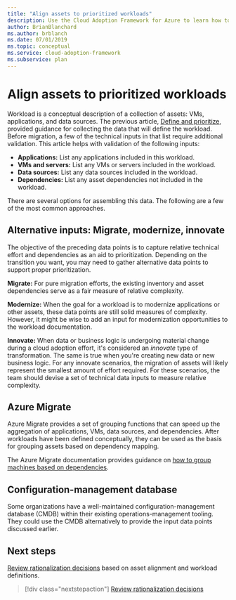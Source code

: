 ```yaml
---
title: "Align assets to prioritized workloads"
description: Use the Cloud Adoption Framework for Azure to learn how to align assets to your prioritized workloads.
author: BrianBlanchard
ms.author: brblanch
ms.date: 07/01/2019
ms.topic: conceptual
ms.service: cloud-adoption-framework
ms.subservice: plan
---
```


# Align assets to prioritized workloads

Workload is a conceptual description of a collection of assets: VMs, applications, and data sources. The previous article, [Define and prioritize](./workloads.md), provided guidance for collecting the data that will define the workload. Before migration, a few of the technical inputs in that list require additional validation. This article helps with validation of the following inputs:

- **Applications:** List any applications included in this workload.
- **VMs and servers:** List any VMs or servers included in the workload.
- **Data sources:** List any data sources included in the workload.
- **Dependencies:** List any asset dependencies not included in the workload.

There are several options for assembling this data. The following are a few of the most common approaches.

## Alternative inputs: Migrate, modernize, innovate

The objective of the preceding data points is to capture relative technical effort and dependencies as an aid to prioritization. Depending on the transition you want, you may need to gather alternative data points to support proper prioritization.

**Migrate:** For pure migration efforts, the existing inventory and asset dependencies serve as a fair measure of relative complexity.

**Modernize:** When the goal for a workload is to modernize applications or other assets, these data points are still solid measures of complexity. However, it might be wise to add an input for modernization opportunities to the workload documentation.

**Innovate:** When data or business logic is undergoing material change during a cloud adoption effort, it's considered an _innovate_ type of transformation. The same is true when you're creating new data or new business logic. For any innovate scenarios, the migration of assets will likely represent the smallest amount of effort required. For these scenarios, the team should devise a set of technical data inputs to measure relative complexity.

## Azure Migrate

Azure Migrate provides a set of grouping functions that can speed up the aggregation of applications, VMs, data sources, and dependencies. After workloads have been defined conceptually, they can be used as the basis for grouping assets based on dependency mapping.

The Azure Migrate documentation provides guidance on [how to group machines based on dependencies](/azure/migrate/how-to-create-group-machine-dependencies).

## Configuration-management database

Some organizations have a well-maintained configuration-management database (CMDB) within their existing operations-management tooling. They could use the CMDB alternatively to provide the input data points discussed earlier.

## Next steps

[Review rationalization decisions](./review-rationalization.md) based on asset alignment and workload definitions.

> [!div class="nextstepaction"]
> [Review rationalization decisions](./review-rationalization.md)
